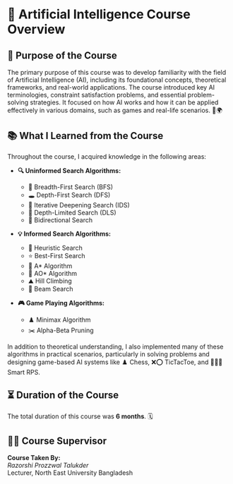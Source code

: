 # 🤖 Artificial Intelligence Course Overview

## 🎯 Purpose of the Course

The primary purpose of this course was to develop familiarity with the field of Artificial Intelligence (AI), including its foundational concepts, theoretical frameworks, and real-world applications. The course introduced key AI terminologies, constraint satisfaction problems, and essential problem-solving strategies. It focused on how AI works and how it can be applied effectively in various domains, such as games and real-life scenarios. 🧠🌍

## 📚 What I Learned from the Course

Throughout the course, I acquired knowledge in the following areas:

- **🔍 Uninformed Search Algorithms:**
  - 🧭 Breadth-First Search (BFS)
  - 🕳️ Depth-First Search (DFS)
  - 🔁 Iterative Deepening Search (IDS)
  - 📏 Depth-Limited Search (DLS)
  - 🔄 Bidirectional Search

- **💡 Informed Search Algorithms:**
  - 🎯 Heuristic Search
  - ⭐ Best-First Search
  - 🚀 A* Algorithm
  - 🌲 AO* Algorithm
  - ⛰️ Hill Climbing
  - 📶 Beam Search

- **🎮 Game Playing Algorithms:**
  - ♟️ Minimax Algorithm
  - ✂️ Alpha-Beta Pruning

In addition to theoretical understanding, I also implemented many of these algorithms in practical scenarios, particularly in solving problems and designing game-based AI systems like ♟️ Chess, ❌⭕ TicTacToe, and 🤖✊🧠 Smart RPS.

## ⏳ Duration of the Course

The total duration of this course was **6 months**. 🗓️

## 👨‍🏫 Course Supervisor

**Course Taken By:**  
*Razorshi Prozzwal Talukder*  
Lecturer, North East University Bangladesh
